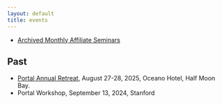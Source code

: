 ```yaml
---
layout: default
title: events
---
```


- [Archived Monthly Affiliate Seminars](affiliate_seminars.html)

## Past
- [Portal Annual Retreat](event_portal_2025.html), August 27-28, 2025, Oceano Hotel, Half Moon Bay.
- Portal Workshop, September 13, 2024, Stanford

